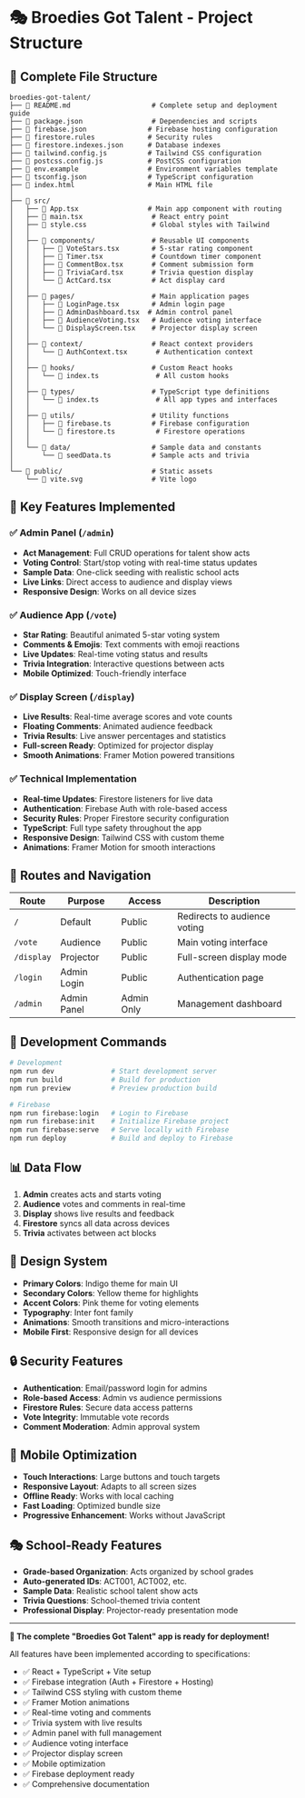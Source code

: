# 🎭 Broedies Got Talent - Project Structure

## 📁 Complete File Structure

```
broedies-got-talent/
├── 📄 README.md                    # Complete setup and deployment guide
├── 📄 package.json                 # Dependencies and scripts
├── 📄 firebase.json               # Firebase hosting configuration
├── 📄 firestore.rules             # Security rules
├── 📄 firestore.indexes.json      # Database indexes
├── 📄 tailwind.config.js          # Tailwind CSS configuration
├── 📄 postcss.config.js           # PostCSS configuration
├── 📄 env.example                 # Environment variables template
├── 📄 tsconfig.json               # TypeScript configuration
├── 📄 index.html                  # Main HTML file
│
├── 📁 src/
│   ├── 📄 App.tsx                 # Main app component with routing
│   ├── 📄 main.tsx                 # React entry point
│   ├── 📄 style.css                # Global styles with Tailwind
│   │
│   ├── 📁 components/              # Reusable UI components
│   │   ├── 📄 VoteStars.tsx        # 5-star rating component
│   │   ├── 📄 Timer.tsx            # Countdown timer component
│   │   ├── 📄 CommentBox.tsx       # Comment submission form
│   │   ├── 📄 TriviaCard.tsx       # Trivia question display
│   │   └── 📄 ActCard.tsx          # Act display card
│   │
│   ├── 📁 pages/                   # Main application pages
│   │   ├── 📄 LoginPage.tsx        # Admin login page
│   │   ├── 📄 AdminDashboard.tsx  # Admin control panel
│   │   ├── 📄 AudienceVoting.tsx   # Audience voting interface
│   │   └── 📄 DisplayScreen.tsx    # Projector display screen
│   │
│   ├── 📁 context/                 # React context providers
│   │   └── 📄 AuthContext.tsx       # Authentication context
│   │
│   ├── 📁 hooks/                   # Custom React hooks
│   │   └── 📄 index.ts              # All custom hooks
│   │
│   ├── 📁 types/                   # TypeScript type definitions
│   │   └── 📄 index.ts              # All app types and interfaces
│   │
│   ├── 📁 utils/                   # Utility functions
│   │   ├── 📄 firebase.ts          # Firebase configuration
│   │   └── 📄 firestore.ts          # Firestore operations
│   │
│   └── 📁 data/                    # Sample data and constants
│       └── 📄 seedData.ts          # Sample acts and trivia
│
└── 📁 public/                      # Static assets
    └── 📄 vite.svg                 # Vite logo
```

## 🚀 Key Features Implemented

### ✅ Admin Panel (`/admin`)
- **Act Management**: Full CRUD operations for talent show acts
- **Voting Control**: Start/stop voting with real-time status updates
- **Sample Data**: One-click seeding with realistic school acts
- **Live Links**: Direct access to audience and display views
- **Responsive Design**: Works on all device sizes

### ✅ Audience App (`/vote`)
- **Star Rating**: Beautiful animated 5-star voting system
- **Comments & Emojis**: Text comments with emoji reactions
- **Live Updates**: Real-time voting status and results
- **Trivia Integration**: Interactive questions between acts
- **Mobile Optimized**: Touch-friendly interface

### ✅ Display Screen (`/display`)
- **Live Results**: Real-time average scores and vote counts
- **Floating Comments**: Animated audience feedback
- **Trivia Results**: Live answer percentages and statistics
- **Full-screen Ready**: Optimized for projector display
- **Smooth Animations**: Framer Motion powered transitions

### ✅ Technical Implementation
- **Real-time Updates**: Firestore listeners for live data
- **Authentication**: Firebase Auth with role-based access
- **Security Rules**: Proper Firestore security configuration
- **TypeScript**: Full type safety throughout the app
- **Responsive Design**: Tailwind CSS with custom theme
- **Animations**: Framer Motion for smooth interactions

## 🎯 Routes and Navigation

| Route | Purpose | Access | Description |
|-------|---------|--------|-------------|
| `/` | Default | Public | Redirects to audience voting |
| `/vote` | Audience | Public | Main voting interface |
| `/display` | Projector | Public | Full-screen display mode |
| `/login` | Admin Login | Public | Authentication page |
| `/admin` | Admin Panel | Admin Only | Management dashboard |

## 🔧 Development Commands

```bash
# Development
npm run dev              # Start development server
npm run build            # Build for production
npm run preview          # Preview production build

# Firebase
npm run firebase:login   # Login to Firebase
npm run firebase:init    # Initialize Firebase project
npm run firebase:serve   # Serve locally with Firebase
npm run deploy           # Build and deploy to Firebase
```

## 📊 Data Flow

1. **Admin** creates acts and starts voting
2. **Audience** votes and comments in real-time
3. **Display** shows live results and feedback
4. **Firestore** syncs all data across devices
5. **Trivia** activates between act blocks

## 🎨 Design System

- **Primary Colors**: Indigo theme for main UI
- **Secondary Colors**: Yellow theme for highlights
- **Accent Colors**: Pink theme for voting elements
- **Typography**: Inter font family
- **Animations**: Smooth transitions and micro-interactions
- **Mobile First**: Responsive design for all devices

## 🔒 Security Features

- **Authentication**: Email/password login for admins
- **Role-based Access**: Admin vs audience permissions
- **Firestore Rules**: Secure data access patterns
- **Vote Integrity**: Immutable vote records
- **Comment Moderation**: Admin approval system

## 📱 Mobile Optimization

- **Touch Interactions**: Large buttons and touch targets
- **Responsive Layout**: Adapts to all screen sizes
- **Offline Ready**: Works with local caching
- **Fast Loading**: Optimized bundle size
- **Progressive Enhancement**: Works without JavaScript

## 🎭 School-Ready Features

- **Grade-based Organization**: Acts organized by school grades
- **Auto-generated IDs**: ACT001, ACT002, etc.
- **Sample Data**: Realistic school talent show acts
- **Trivia Questions**: School-themed trivia content
- **Professional Display**: Projector-ready presentation mode

---

**🎉 The complete "Broedies Got Talent" app is ready for deployment!**

All features have been implemented according to specifications:
- ✅ React + TypeScript + Vite setup
- ✅ Firebase integration (Auth + Firestore + Hosting)
- ✅ Tailwind CSS styling with custom theme
- ✅ Framer Motion animations
- ✅ Real-time voting and comments
- ✅ Trivia system with live results
- ✅ Admin panel with full management
- ✅ Audience voting interface
- ✅ Projector display screen
- ✅ Mobile optimization
- ✅ Firebase deployment ready
- ✅ Comprehensive documentation

